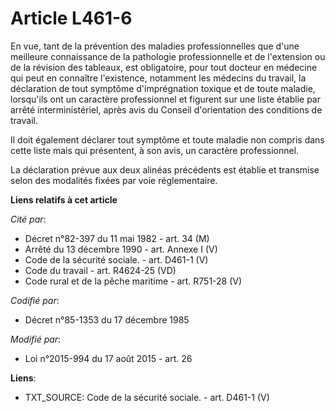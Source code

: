 # Article L461-6

En vue, tant de la prévention des maladies professionnelles que d'une meilleure connaissance de la pathologie professionnelle
et de l'extension ou de la révision des tableaux, est obligatoire, pour tout docteur en médecine qui peut en connaître
l'existence, notamment les médecins du travail, la déclaration de tout symptôme d'imprégnation toxique et de toute maladie,
lorsqu'ils ont un caractère professionnel et figurent sur une liste établie par arrêté interministériel, après avis du
Conseil d'orientation des conditions de travail. 

Il doit également déclarer tout symptôme et toute maladie non compris dans cette liste mais qui présentent, à son avis, un
caractère professionnel. 

La déclaration prévue aux deux alinéas précédents est établie et transmise selon des modalités fixées par voie réglementaire.

**Liens relatifs à cet article**

_Cité par_:

  - Décret n°82-397 du 11 mai 1982 - art. 34 (M)
  - Arrêté du 13 décembre 1990 - art. Annexe I (V)
  - Code de la sécurité sociale. - art. D461-1 (V)
  - Code du travail - art. R4624-25 (VD)
  - Code rural et de la pêche maritime - art. R751-28 (V)

_Codifié par_:

  - Décret n°85-1353 du 17 décembre 1985

_Modifié par_:

  - Loi n°2015-994 du 17 août 2015 - art. 26

**Liens**:

  - TXT_SOURCE: Code de la sécurité sociale. - art. D461-1 (V)
